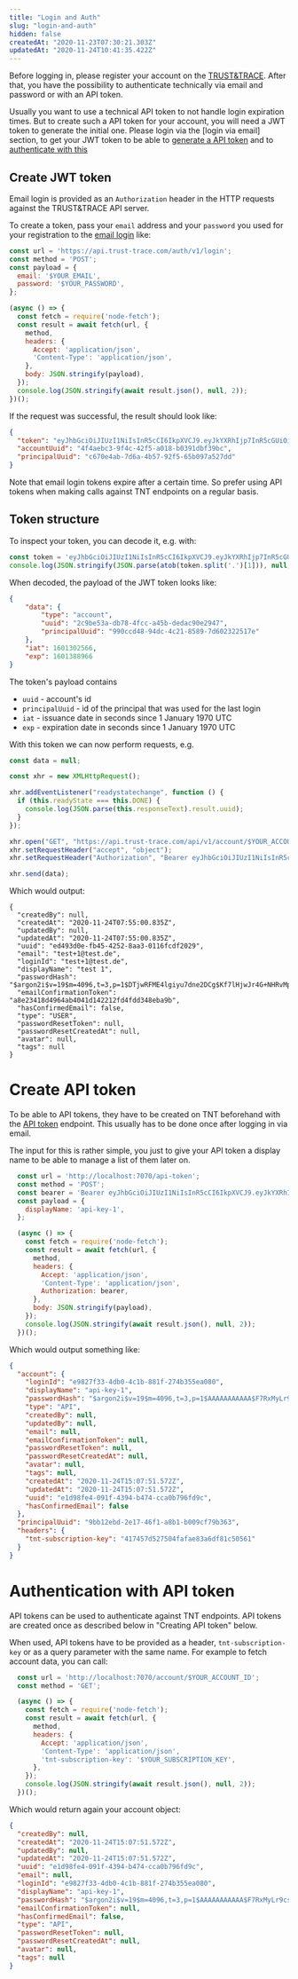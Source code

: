 ```yaml
---
title: "Login and Auth"
slug: "login-and-auth"
hidden: false
createdAt: "2020-11-23T07:30:21.303Z"
updatedAt: "2020-11-24T10:41:35.422Z"
---
```


Before logging in, please register your account on the [TRUST&TRACE](https://app.trust-trace.com). After that, you have the possibility to authenticate technically via email and password or with an API token.

Usually you want to use a technical API token to not handle login expiration times. But to create such a API token for your account, you will need a JWT token to generate the initial one. Please login via the [login via email] section, to get your JWT token to be able to [generate a API token](#create-api-token) and to [authenticate with this](#login-via-token)

## Create JWT token

Email login is provided as an `Authorization` header in the HTTP requests against the TRUST&TRACE API server.

To create a token, pass your `email` address and your `password` you used for your registration to the [email login] like:

```js
const url = 'https://api.trust-trace.com/auth/v1/login';
const method = 'POST';
const payload = {
  email: '$YOUR_EMAIL',
  password: '$YOUR_PASSWORD',
};

(async () => {
  const fetch = require('node-fetch');
  const result = await fetch(url, {
    method,
    headers: {
      Accept: 'application/json',
      'Content-Type': 'application/json',
    },
    body: JSON.stringify(payload),
  });
  console.log(JSON.stringify(await result.json(), null, 2));
})();

```

If the request was successful, the result should look like:

```json
{
  "token": "eyJhbGciOiJIUzI1NiIsInR5cCI6IkpXVCJ9.eyJkYXRhIjp7InR5cGUiOiJhY2NvdW50IiwidXVpZCI6IjRmNGFlYmMzLTlmNGMtNDJmNS1hMDE4LWIwMzkxZGJmMzliYyIsInByaW5jaXBhbFV1aWQiOiJjNjcwZTRhYi03ZDZhLTRiNTctOTJmNS02NWIwOTdhNTI3ZGQifSwiaWF0IjoxNjA2MjI5MDg5LCJleHAiOjE2MDYzMTU0ODl9.CaP3RZVM2tvbu3Ezgs1-81ZEO5Bs_SJKI0JmMf1QkoM",
  "accountUuid": "4f4aebc3-9f4c-42f5-a018-b0391dbf39bc",
  "principalUuid": "c670e4ab-7d6a-4b57-92f5-65b097a527dd"
}
```

Note that email login tokens expire after a certain time. So prefer using API tokens when making calls against TNT endpoints on a regular basis.

## Token structure

To inspect your token, you can decode it, e.g. with:

```js
const token = 'eyJhbGciOiJIUzI1NiIsInR5cCI6IkpXVCJ9.eyJkYXRhIjp7InR5cGUiOiJhY2NvdW50IiwidXVpZCI6IjJjOWJlNTNhLWRiNzgtNGZjYy1hNDViLWRlZGFjOTBlMjk0NyIsInByaW5jaXBhbFV1aWQiOiI5OTBjY2Q0OC05NGRjLTRjMjEtODU4OS03ZDYwMjMyMjUxN2UifSwiaWF0IjoxNjAxMzAyNTY2LCJleHAiOjE2MDEzODg5NjZ9.6znHJrDW2NdXaxwpqnN3_0cj0GTVOSt3HhTHF6sjs98';
console.log(JSON.stringify(JSON.parse(atob(token.split('.')[1])), null, 4));
```

When decoded, the payload of the JWT token looks like:

```json
{
    "data": {
        "type": "account",
        "uuid": "2c9be53a-db78-4fcc-a45b-dedac90e2947",
        "principalUuid": "990ccd48-94dc-4c21-8589-7d602322517e"
    },
    "iat": 1601302566,
    "exp": 1601388966
}
```

The token's payload contains

- `uuid` - account's id
- `principalUuid` - id of the principal that was used for the last login
- `iat` - issuance date in seconds since 1 January 1970 UTC
- `exp` - expiration date in seconds since 1 January 1970 UTC

With this token we can now perform requests, e.g.

```js
const data = null;

const xhr = new XMLHttpRequest();

xhr.addEventListener("readystatechange", function () {
  if (this.readyState === this.DONE) {
    console.log(JSON.parse(this.responseText).result.uuid);
  }
});

xhr.open("GET", "https://api.trust-trace.com/api/v1/account/$YOUR_ACCOUNT_ID");
xhr.setRequestHeader("accept", "object");
xhr.setRequestHeader("Authorization", "Bearer eyJhbGciOiJIUzI1NiIsInR5cCI6IkpXVCJ9.eyJkYXRhIjp7InR5cGUiOiJhY2NvdW50IiwidXVpZCI6IjJjOWJlNTNhLWRiNzgtNGZjYy1hNDViLWRlZGFjOTBlMjk0NyIsInByaW5jaXBhbFV1aWQiOiI5OTBjY2Q0OC05NGRjLTRjMjEtODU4OS03ZDYwMjMyMjUxN2UifSwiaWF0IjoxNjAxMzAyNTY2LCJleHAiOjE2MDEzODg5NjZ9.6znHJrDW2NdXaxwpqnN3_0cj0GTVOSt3HhTHF6sjs98");

xhr.send(data);
```

Which would output:

```text
{
  "createdBy": null,
  "createdAt": "2020-11-24T07:55:00.835Z",
  "updatedBy": null,
  "updatedAt": "2020-11-24T07:55:00.835Z",
  "uuid": "ed493d0e-fb45-4252-8aa3-0116fcdf2029",
  "email": "test+1@test.de",
  "loginId": "test+1@test.de",
  "displayName": "test 1",
  "passwordHash": "$argon2i$v=19$m=4096,t=3,p=1$DTjwRFME4lgiyu7dne2DCg$Kf7lHjwJr4G+NHRvMp9DjjiylePxcDRHdMJYE/rAooU",
  "emailConfirmationToken": "a8e23418d4964ab4041d142212fd4fdd348eba9b",
  "hasConfirmedEmail": false,
  "type": "USER",
  "passwordResetToken": null,
  "passwordResetCreatedAt": null,
  "avatar": null,
  "tags": null
}
```

# Create API token

To be able to API tokens, they have to be created on TNT beforehand with the [API token] endpoint. This usually has to be done once after logging in via email.

The input for this is rather simple, you just to give your API token a display name to be able to manage a list of them later on.

```js
  const url = 'http://localhost:7070/api-token';
  const method = 'POST';
  const bearer = 'Bearer eyJhbGciOiJIUzI1NiIsInR5cCI6IkpXVCJ9.eyJkYXRhIjp7InR5cGUiOiJhY2NvdW50IiwidXVpZCI6ImVjOGVhNTU2LTZmZjgtNGM0OC05ZDA1LTVmZjUzMTRhODY4MCIsInByaW5jaXBhbFV1aWQiOiI5YmIxMmViZC0yZTE3LTQ2ZjEtYThiMS1iMDA5Y2Y3OWIzNjMifSwiaWF0IjoxNjA2MjI5ODg5LCJleHAiOjE2MDYzMTYyODl9.WlZqXBb6N0T35Yk6hFCi73y2bidXeHwgc6sDpZATVPg';
  const payload = {
    displayName: 'api-key-1',
  };

  (async () => {
    const fetch = require('node-fetch');
    const result = await fetch(url, {
      method,
      headers: {
        Accept: 'application/json',
        'Content-Type': 'application/json',
        Authorization: bearer,
      },
      body: JSON.stringify(payload),
    });
    console.log(JSON.stringify(await result.json(), null, 2));
  })();
```

Which would output something like:

```json
{
  "account": {
    "loginId": "e9827f33-4db0-4c1b-881f-274b355ea080",
    "displayName": "api-key-1",
    "passwordHash": "$argon2i$v=19$m=4096,t=3,p=1$AAAAAAAAAAA$F7RxMyLr9csBUB7llf2UdBucAUJFlGilSJRr813m+O8",
    "type": "API",
    "createdBy": null,
    "updatedBy": null,
    "email": null,
    "emailConfirmationToken": null,
    "passwordResetToken": null,
    "passwordResetCreatedAt": null,
    "avatar": null,
    "tags": null,
    "createdAt": "2020-11-24T15:07:51.572Z",
    "updatedAt": "2020-11-24T15:07:51.572Z",
    "uuid": "e1d98fe4-091f-4394-b474-cca0b796fd9c",
    "hasConfirmedEmail": false
  },
  "principalUuid": "9bb12ebd-2e17-46f1-a8b1-b009cf79b363",
  "headers": {
    "tnt-subscription-key": "417457d527504fafae83a6df81c50561"
  }
}
```

# Authentication with API token

API tokens can be used to authenticate against TNT endpoints. API tokens are created once as described below in "Creating API token" below.

When used, API tokens have to be provided as a header, `tnt-subscription-key` or as a query parameter with the same name. For example to fetch account data, you can call:

```js
  const url = 'http://localhost:7070/account/$YOUR_ACCOUNT_ID';
  const method = 'GET';

  (async () => {
    const fetch = require('node-fetch');
    const result = await fetch(url, {
      method,
      headers: {
        Accept: 'application/json',
        'Content-Type': 'application/json',
        'tnt-subscription-key': '$YOUR_SUBSCRIPTION_KEY',
      },
    });
    console.log(JSON.stringify(await result.json(), null, 2));
  })();
```

Which would return again your account object:

```json
{
  "createdBy": null,
  "createdAt": "2020-11-24T15:07:51.572Z",
  "updatedBy": null,
  "updatedAt": "2020-11-24T15:07:51.572Z",
  "uuid": "e1d98fe4-091f-4394-b474-cca0b796fd9c",
  "email": null,
  "loginId": "e9827f33-4db0-4c1b-881f-274b355ea080",
  "displayName": "api-key-1",
  "passwordHash": "$argon2i$v=19$m=4096,t=3,p=1$AAAAAAAAAAA$F7RxMyLr9csBUB7llf2UdBucAUJFlGilSJRr813m+O8",
  "emailConfirmationToken": null,
  "hasConfirmedEmail": false,
  "type": "API",
  "passwordResetToken": null,
  "passwordResetCreatedAt": null,
  "avatar": null,
  "tags": null
}
```

[email login]: ref:post_login-email
[API token]: ref:post_api-token
